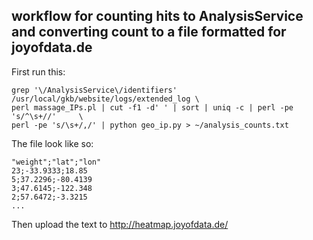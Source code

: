 ## workflow for counting hits to AnalysisService and converting count to a file formatted for joyofdata.de

First run this:

    grep '\/AnalysisService\/identifiers' /usr/local/gkb/website/logs/extended_log \
    perl massage_IPs.pl | cut -f1 -d' ' | sort | uniq -c | perl -pe 's/^\s+//'     \
    perl -pe 's/\s+/,/' | python geo_ip.py > ~/analysis_counts.txt
    
The file look like so:

    "weight";"lat";"lon"
    23;-33.9333;18.85
    5;37.2296;-80.4139
    3;47.6145;-122.348
    2;57.6472;-3.3215
    ...
    
Then upload the text to http://heatmap.joyofdata.de/
